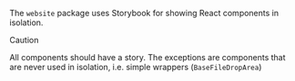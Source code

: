 The `website` package uses Storybook for showing React components in isolation. 

> [!CAUTION]
> All components should have a story. The exceptions are components that are never used in isolation, i.e. simple wrappers (`BaseFileDropArea`)